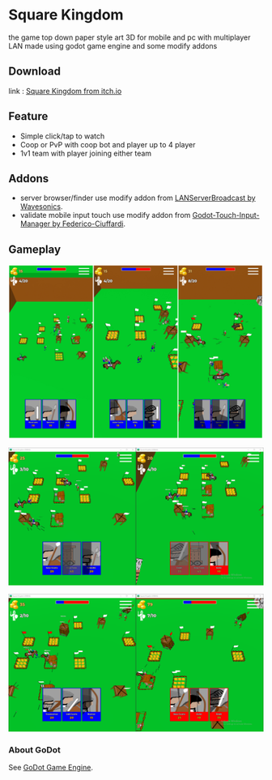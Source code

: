 # Square Kingdom

the game top down paper style art 3D for mobile and pc with multiplayer LAN made using godot game engine and some modify addons


## Download
link : [Square Kingdom from itch.io](https://renosyah.itch.io/square-kingdom)


## Feature
- Simple click/tap to watch
- Coop or PvP with coop bot and player up to 4 player
- 1v1 team with player joining either team



## Addons
- server browser/finder use modify addon from [LANServerBroadcast by Wavesonics](https://github.com/Wavesonics/LANServerBroadcast).
- validate mobile input touch use modify addon from [Godot-Touch-Input-Manager by Federico-Ciuffardi](https://github.com/Federico-Ciuffardi/Godot-Touch-Input-Manager).



## Gameplay
![GitHub Logo](/ss/ss_gameplay.png) 


![GitHub Logo](/ss/ss_gameplay_mp.png) 


![GitHub Logo](/ss/ss_gameplay_mp_2.png) 
 


### About GoDot
See [GoDot Game Engine](https://godotengine.org).